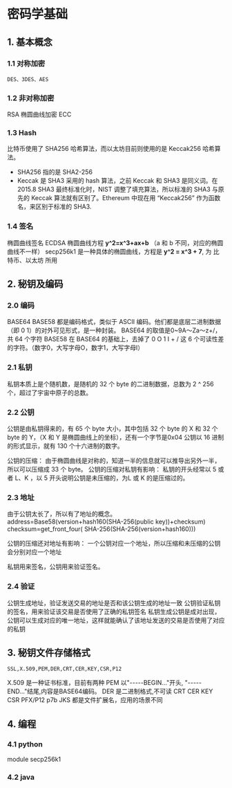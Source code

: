 # 密码学基础
## 1. 基本概念
### 1.1 对称加密
	DES、3DES、AES

### 1.2 非对称加密
RSA
椭圆曲线加密 ECC

### 1.3 Hash

比特币使用了 SHA256 哈希算法，而以太坊目前则使用的是 Keccak256 哈希算法。

  - SHA256 指的是 SHA2-256
  - Keccak 是 SHA3 采用的 hash 算法，之前 Keccak 和 SHA3 是同义词。在 2015.8 SHA3 最终标准化时，NIST 调整了填充算法，所以标准的 SHA3 与原先的 Keccak 算法就有区别了。Ethereum 中现在用 “Keccak256” 作为函数名，来区别于标准的 SHA3.

### 1.4 签名
椭圆曲线签名 ECDSA
椭圆曲线方程 **y^2=x^3+ax+b** （a 和 b 不同，对应的椭圆曲线不一样）
secp256k1 是一种具体的椭圆曲线，方程是 **y^2 = x^3 + 7**, 为 比特币、以太坊 所用

## 2. 秘钥及编码
### 2.0 编码
BASE64 BASE58 都是编码格式，类似于 ASCII 编码。他们都是底层二进制数据（即 0 1）的对外可见形式，是一种封装。
BASE64 的取值是0~9A～Za～z+/，共 64 个字符
BASE58 在 BASE64 的基础上，去掉了 0 O 1 I + / 这 6 个可读性差的字符。（数字0，大写字母O，数字1，大写字母I）

### 2.1 私钥
私钥本质上是个随机数，是随机的 32 个 byte 的二进制数据，总数为 2 ^ 256 个，超过了宇宙中原子的总数。

### 2.2 公钥
公钥是由私钥得来的，有 65 个 byte 大小，其中包括 32 个 byte 的 X 和 32 个 byte 的 Y，（X 和 Y 是椭圆曲线上的坐标），还有一个字节是0x04
公钥以 16 进制的形式显示，就有 130 个十六进制的数字。

公钥的压缩：
由于椭圆曲线是对称的，知道一半的信息就可以推导出另外一半，所以可以压缩成 33 个 byte。
公钥的压缩对私钥有影响：
	私钥的开头经常以 5 或者 L、K ，以 5 开头说明公钥是未压缩的，为L 或 K 的是压缩过的。

### 2.3 地址
由于公钥太长了，所以有了地址的概念。
address=Base58(version+hash160(SHA-256(public key))+checksum)
checksum=get_front_four( SHA-256(SHA-256(version+hash160)))

公钥的压缩还对地址有影响：
	一个公钥对应一个地址，所以压缩和未压缩的公钥会分别对应一个地址

私钥用来签名，公钥用来验证签名。

### 2.4 验证
公钥生成地址，验证发送交易的地址是否和该公钥生成的地址一致
公钥验证私钥的签名，用来验证该交易是否使用了正确的私钥签名
私钥生成公钥是成对出现，公钥可以生成对应的唯一地址，这样就能确认了该地址发送的交易是否使用了对应的私钥

## 3. 秘钥文件存储格式
	SSL,X.509,PEM,DER,CRT,CER,KEY,CSR,P12

X.509 是一种证书标准，目前有两种
	PEM 以"-----BEGIN..."开头, "-----END..."结尾,内容是BASE64编码。
	DER 是二进制格式,不可读
CRT CER KEY CSR PFX/P12 p7b JKS 都是文件扩展名，应用的场景不同

## 4. 编程
### 4.1 python
module secp256k1

### 4.2 java